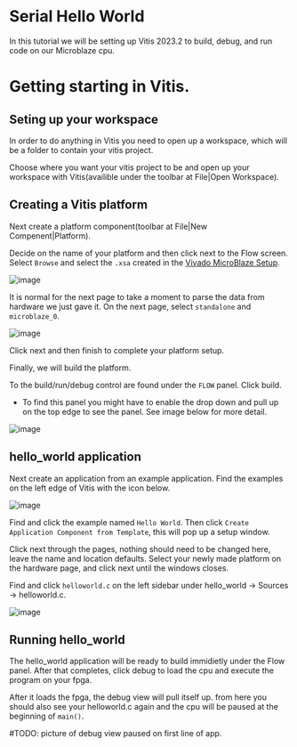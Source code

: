 # Serial Hello World

In this tutorial we will be setting up Vitis 2023.2 to build, debug, and run code on our Microblaze cpu.

# Getting starting in Vitis.

## Seting up your workspace

In order to do anything in Vitis you need to open up a workspace, which will be a folder to contain your vitis project.

Choose where you want your vitis project to be and open up your workspace with Vitis(availible under the toolbar at File|Open Workspace).

## Creating a Vitis platform

Next create a platform component(toolbar at File|New Compenent|Platform).

Decide on the name of your platform and then click next to the Flow screen. Select `Browse` and select the `.xsa` created in the [Vivado MicroBlaze Setup](https://github.com/THE9rtyt/microblaze_phys333/blob/main/setup.md).

![image](https://github.com/THE9rtyt/microblaze_phys333/assets/83201905/0dcafa34-db50-497b-9b40-079f8b65837e)

It is normal for the next page to take a moment to parse the data from hardware we just gave it. On the next page, select `standalone` and `microblaze_0`.

![image](https://github.com/THE9rtyt/microblaze_phys333/assets/83201905/ce60670a-21f0-457e-9239-412ae3439292)

Click next and then finish to complete your platform setup.

Finally, we will build the platform.

To the build/run/debug control are found under the `FLOW` panel. Click build.
- To find this panel you might have to enable the drop down and pull up on the top edge to see the panel. See image below for more detail.

![image](https://github.com/THE9rtyt/microblaze_phys333/assets/83201905/cdd93c08-e2da-4f11-9fb5-f515af7f8a3e)

## hello_world application

Next create an application from an example application. Find the examples on the left edge of Vitis with the icon below.

![image](https://github.com/THE9rtyt/microblaze_phys333/assets/83201905/a1911cfa-0a64-4bdd-b32e-eb52edd3d295)

Find and click the example named `Hello World`. Then click `Create Application Component from Template`, this will pop up a setup window.

Click next through the pages, nothing should need to be changed here, leave the name and location defaults. Select your newly made platform on the hardware page, and click next until the windows closes. 

Find and click `helloworld.c` on the left sidebar under hello_world -> Sources -> helloworld.c.

![image](https://github.com/THE9rtyt/microblaze_phys333/assets/83201905/7e164db3-7c72-40f8-8059-f82fa7fb6d69)

## Running hello_world

The hello_world application will be ready to build immidietly under the Flow panel. After that completes, click debug to load the cpu and execute the program on your fpga.

After it loads the fpga, the debug view will pull itself up. from here you should also see your helloworld.c again and the cpu will be paused at the beginning of `main()`.

#TODO: picture of debug view paused on first line of app.
